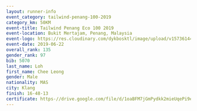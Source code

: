 ```yaml
--- 
layout: runner-info 
event_category: tailwind-penang-100-2019 
category_km: 50KM 
event-title: Tailwind Penang Eco 100 2019 
event-location: Bukit Mertajam, Penang, Malaysia 
event-logo: https://res.cloudinary.com/dykbosktl/image/upload/v1573614442/Logo/Logo_gqlzi3.jpg 
event-date: 2019-06-22 
overall_rank: 135
gender_rank: 97
bib: 5070
last_name: Loh
first_name: Chee Leong
gender: Male
nationality: MAS
city: Klang
finish: 16-48-13
certificate: https-//drive.google.com/file/d/1oaBFM7jGmPydkk2mieUqePi9ewgYaHCF/view?usp=sharing
--- 
```

